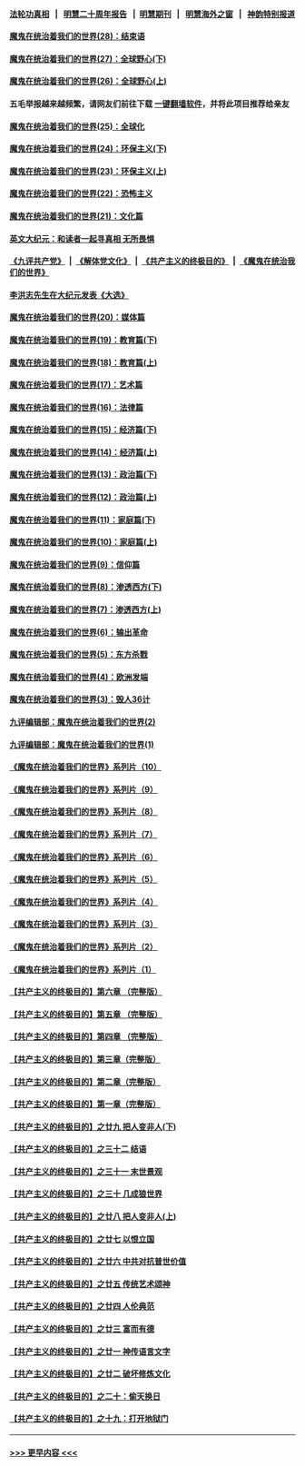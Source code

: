 #### [法轮功真相](https://github.com/gfw-breaker/truth/blob/master/README.md?t=0) &nbsp;&nbsp;|&nbsp;&nbsp; [明慧二十周年报告](https://github.com/gfw-breaker/mh-reports/blob/master/README.md?t=0) &nbsp;&nbsp;|&nbsp;&nbsp;[明慧期刊](https://github.com/gfw-breaker/mh-qikan) &nbsp;&nbsp;|&nbsp;&nbsp; [明慧海外之窗](https://github.com/gfw-breaker/mh-news/blob/master/README.md?t=0) &nbsp;&nbsp;|&nbsp;&nbsp; [神韵特别报道](https://github.com/gfw-breaker/mh-news/blob/master/shenyun.md?t=0)
#### [魔鬼在统治着我们的世界(28)：结束语](../pages/nsc422/n10936246.md?t=07090601) 
#### [魔鬼在统治着我们的世界(27)：全球野心(下)](../pages/nsc422/n10928319.md?t=07090601) 
#### [魔鬼在统治着我们的世界(26)：全球野心(上)](../pages/nsc422/n10900318.md?t=07090601) 
#### 五毛举报越来越频繁，请网友们前往下载 [一键翻墙软件](https://github.com/gfw-breaker/ssr-accounts)，并将此项目推荐给亲友
#### [魔鬼在统治着我们的世界(25)：全球化](../pages/nsc422/n10788205.md?t=07090601) 
#### [魔鬼在统治着我们的世界(24)：环保主义(下)](../pages/nsc422/n10695307.md?t=07090601) 
#### [魔鬼在统治着我们的世界(23)：环保主义(上)](../pages/nsc422/n10688613.md?t=07090601) 
#### [魔鬼在统治着我们的世界(22)：恐怖主义](../pages/nsc422/n10614727.md?t=07090601) 
#### [魔鬼在统治着我们的世界(21)：文化篇](../pages/nsc422/n10597706.md?t=07090601) 
#### [英文大纪元：和读者一起寻真相 无所畏惧](../pages/nsc422/n12542027.md?t=07090601) 
#### [《九评共产党》](https://github.com/begood0513/9ping.md/blob/master/README.md) &nbsp;|&nbsp; [《解体党文化》](../../../../jtdwh.md/blob/master/README.md)  &nbsp;|&nbsp; [《共产主义的终极目的》](../../../../gczydzjmd.md/blob/master/README.md) &nbsp;|&nbsp; [《魔鬼在统治我们的世界》](../../../../mgztzwmdsj.md/blob/master/README.md) 
#### [李洪志先生在大纪元发表《大选》](../pages/nsc422/n12534746.md?t=07090601) 
#### [魔鬼在统治着我们的世界(20)：媒体篇](../pages/nsc422/n10586579.md?t=07090601) 
#### [魔鬼在统治着我们的世界(19)：教育篇(下)](../pages/nsc422/n10564808.md?t=07090601) 
#### [魔鬼在统治着我们的世界(18)：教育篇(上)](../pages/nsc422/n10526970.md?t=07090601) 
#### [魔鬼在统治着我们的世界(17)：艺术篇](../pages/nsc422/n10499093.md?t=07090601) 
#### [魔鬼在统治着我们的世界(16)：法律篇](../pages/nsc422/n10485969.md?t=07090601) 
#### [魔鬼在统治着我们的世界(15)：经济篇(下)](../pages/nsc422/n10469975.md?t=07090601) 
#### [魔鬼在统治着我们的世界(14)：经济篇(上)](../pages/nsc422/n10457370.md?t=07090601) 
#### [魔鬼在统治着我们的世界(13)：政治篇(下)](../pages/nsc422/n10448270.md?t=07090601) 
#### [魔鬼在统治着我们的世界(12)：政治篇(上)](../pages/nsc422/n10444576.md?t=07090601) 
#### [魔鬼在统治着我们的世界(11)：家庭篇(下)](../pages/nsc422/n10440961.md?t=07090601) 
#### [魔鬼在统治着我们的世界(10)：家庭篇(上)](../pages/nsc422/n10435448.md?t=07090601) 
#### [魔鬼在统治着我们的世界(9)：信仰篇](../pages/nsc422/n10432159.md?t=07090601) 
#### [魔鬼在统治着我们的世界(8)：渗透西方(下)](../pages/nsc422/n10429603.md?t=07090601) 
#### [魔鬼在统治着我们的世界(7)：渗透西方(上)](../pages/nsc422/n10426013.md?t=07090601) 
#### [魔鬼在统治着我们的世界(6)：输出革命](../pages/nsc422/n10421536.md?t=07090601) 
#### [魔鬼在统治着我们的世界(5)：东方杀戮](../pages/nsc422/n10417707.md?t=07090601) 
#### [魔鬼在统治着我们的世界(4)：欧洲发端](../pages/nsc422/n10414890.md?t=07090601) 
#### [魔鬼在统治着我们的世界(3)：毁人36计](../pages/nsc422/n10411583.md?t=07090601) 
#### [九评编辑部：魔鬼在统治着我们的世界(2)](../pages/nsc422/n10410036.md?t=07090601) 
#### [九评编辑部：魔鬼在统治着我们的世界(1)](../pages/nsc422/n10406825.md?t=07090601) 
#### [《魔鬼在统治着我们的世界》系列片（10）](../pages/nsc422/n12292670.md?t=07090601) 
#### [《魔鬼在统治着我们的世界》系列片（9）](../pages/nsc422/n12290859.md?t=07090601) 
#### [《魔鬼在统治着我们的世界》系列片（8）](../pages/nsc422/n12287445.md?t=07090601) 
#### [《魔鬼在统治着我们的世界》系列片（7）](../pages/nsc422/n12283425.md?t=07090601) 
#### [《魔鬼在统治着我们的世界》系列片（6）](../pages/nsc422/n12282314.md?t=07090601) 
#### [《魔鬼在统治着我们的世界》系列片（5）](../pages/nsc422/n12281419.md?t=07090601) 
#### [《魔鬼在统治着我们的世界》系列片（4）](../pages/nsc422/n12274024.md?t=07090601) 
#### [《魔鬼在统治着我们的世界》系列片（3）](../pages/nsc422/n12271322.md?t=07090601) 
#### [《魔鬼在统治着我们的世界》系列片（2）](../pages/nsc422/n12269049.md?t=07090601) 
#### [《魔鬼在统治着我们的世界》系列片（1）](../pages/nsc422/n12267575.md?t=07090601) 
#### [【共产主义的终极目的】第六章 （完整版）](../pages/nsc422/n11428913.md?t=07090601) 
#### [【共产主义的终极目的】第五章 （完整版）](../pages/nsc422/n11428912.md?t=07090601) 
#### [【共产主义的终极目的】第四章 （完整版）](../pages/nsc422/n11428907.md?t=07090601) 
#### [【共产主义的终极目的】第三章（完整版）](../pages/nsc422/n11428848.md?t=07090601) 
#### [【共产主义的终极目的】第二章（完整版）](../pages/nsc422/n11428831.md?t=07090601) 
#### [【共产主义的终极目的】第一章（完整版）](../pages/nsc422/n11417651.md?t=07090601) 
#### [【共产主义的终极目的】之廿九 把人变非人(下)](../pages/nsc422/n11344140.md?t=07090601) 
#### [【共产主义的终极目的】之三十二 结语](../pages/nsc422/n11360535.md?t=07090601) 
#### [【共产主义的终极目的】之三十一 末世景观](../pages/nsc422/n11351129.md?t=07090601) 
#### [【共产主义的终极目的】之三十 几成狼世界](../pages/nsc422/n11348280.md?t=07090601) 
#### [【共产主义的终极目的】之廿八 把人变非人(上)](../pages/nsc422/n11340492.md?t=07090601) 
#### [【共产主义的终极目的】之廿七 以恨立国](../pages/nsc422/n11336944.md?t=07090601) 
#### [【共产主义的终极目的】之廿六 中共对抗普世价值](../pages/nsc422/n11324785.md?t=07090601) 
#### [【共产主义的终极目的】之廿五 传统艺术颂神](../pages/nsc422/n11296396.md?t=07090601) 
#### [【共产主义的终极目的】之廿四 人伦典范](../pages/nsc422/n11296397.md?t=07090601) 
#### [【共产主义的终极目的】之廿三 富而有德](../pages/nsc422/n11283598.md?t=07090601) 
#### [【共产主义的终极目的】之廿一 神传语言文字](../pages/nsc422/n11263265.md?t=07090601) 
#### [【共产主义的终极目的】之廿二 破坏修炼文化](../pages/nsc422/n11245728.md?t=07090601) 
#### [【共产主义的终极目的】之二十：偷天换日](../pages/nsc422/n11238846.md?t=07090601) 
#### [【共产主义的终极目的】之十九：打开地狱门](../pages/nsc422/n11206376.md?t=07090601) 

----
#### [ >>> 更早内容 <<< ](../indexes/nsc422-earlier.md)
